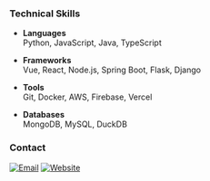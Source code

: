### Technical Skills

- **Languages**  
  Python, JavaScript, Java, TypeScript

- **Frameworks**  
  Vue, React, Node.js, Spring Boot, Flask, Django

- **Tools**  
  Git, Docker, AWS, Firebase, Vercel

- **Databases**  
  MongoDB, MySQL, DuckDB

### Contact

[![Email](https://img.shields.io/badge/Gmail-qingyuan.it@gmail.com-EA4335?style=flat&logo=gmail&logoColor=white)](mailto:qingyuan.it@gmail.com)
[![Website](https://img.shields.io/badge/Portfolio-Website-4285F4?style=flat&logo=google-chrome&logoColor=white)](https://qingyuan-l1-github-io.vercel.app/)
